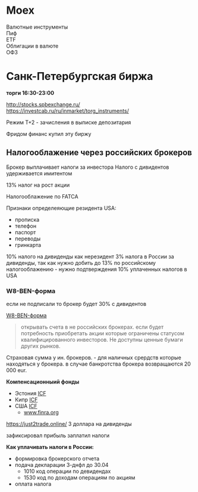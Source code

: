 # Moex

Валютные инструменты  
Пиф  
ETF  
Облигации в валюте  
ОФЗ  


# Санк-Петербургская биржа

**торги 16:30-23:00**  

http://stocks.spbexchange.ru/
https://investcab.ru/ru/inmarket/torg_instruments/

Режим T+2 - зачисления в выписке депозитария  

Фридом финанс купил эту биржу  

## Налогооблажение через российских брокеров

Брокер выплачивает налоги за инвестора
Налого с дивидентов удерживается имитентом

13% налог на рост акции

Налогооблажение по FATCA

Признаки определеяющие резидента USA:
- прописка 
- телефон
- паспорт
- переводы
- гринкарта

10% налого на дивиденды как нерезидент 
3% налога в России за дивиденды, так как нужно добить до 13% по российскому налогооблажению
    - нужно подтверждения 10% уплаченных налогов в USA

###  W8-BEN-форма 
если не подписали то брокер будет 30% с дивидентов

[W8-BEN-форма](../datasets/W-8BEN_SPB.pdf)

> открывать счета в не российских брокерах. если будет потребность приобретать акции которые ограничены статусом квалифицированного инвесторов. Не доступны ценные бумаги других рынков. 

Страховая сумма у ин. брокеров. 
    - для наличных срердств которые находяться у брокера. в случае банкротства брокера возвращаются 20 000 eur. 

**Компенсационныий фонды**
- Эстония [ICF](https://www.tf.ee/rus/)
- Кипр [ICF](https://www.cysec.gov.cy/en-GB/complaints/tae/)
- США [ICF](https://www.sipc.org/cases-and-claims/how-to-file-a-claim)
  - www.finra.org
  

https://just2trade.online/
    3 доллара на дивиденды

зафиксировал прибыль заплатил налоги

**Как уплачивать налоги в России:**
- формировка брокерского отчета
- подача декларации 3-днфл до 30.04
  - 1010 код операции по девидендах
  - 1530 код по доходам операциям по акциям
- оплата налога

